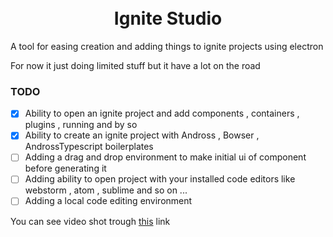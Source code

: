 <h1 align="center">
<br>
 Ignite Studio
</br>
</h1>

A tool for easing creation and adding things to ignite projects using electron

For now it just doing limited stuff but it have a lot on the road

### TODO

- [x] Ability to open an ignite project and add components , containers , plugins , running and by so
- [x] Ability to create an ignite project with Andross , Bowser , AndrossTypescript boilerplates
- [ ] Adding a drag and drop environment to make initial ui of component before generating it
- [ ] Adding ability to open project with your installed code editors like webstorm , atom , sublime and so on ...
- [ ] Adding a local code editing environment

You can see video shot trough <a href='https://raw.githubusercontent.com/lvlrSajjad/ignite-boilerplate-manager/master/videoshot/ignite-manager.mp4'>this</a> link
